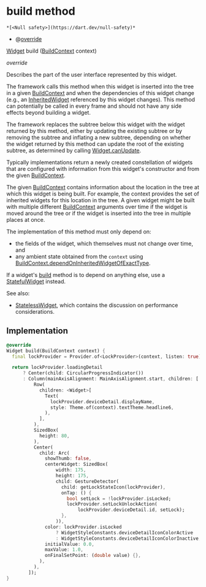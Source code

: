 


# build method




    *[<Null safety>](https://dart.dev/null-safety)*



- @[override](https://api.flutter.dev/flutter/dart-core/override-constant.html)

[Widget](https://api.flutter.dev/flutter/widgets/Widget-class.html) build
([BuildContext](https://api.flutter.dev/flutter/widgets/BuildContext-class.html) context)

_override_



<p>Describes the part of the user interface represented by this widget.</p>
<p>The framework calls this method when this widget is inserted into the tree
in a given <a href="https://api.flutter.dev/flutter/widgets/BuildContext-class.html">BuildContext</a> and when the dependencies of this widget change
(e.g., an <a href="https://api.flutter.dev/flutter/widgets/InheritedWidget-class.html">InheritedWidget</a> referenced by this widget changes). This
method can potentially be called in every frame and should not have any side
effects beyond building a widget.</p>
<p>The framework replaces the subtree below this widget with the widget
returned by this method, either by updating the existing subtree or by
removing the subtree and inflating a new subtree, depending on whether the
widget returned by this method can update the root of the existing
subtree, as determined by calling <a href="https://api.flutter.dev/flutter/widgets/Widget/canUpdate.html">Widget.canUpdate</a>.</p>
<p>Typically implementations return a newly created constellation of widgets
that are configured with information from this widget's constructor and
from the given <a href="https://api.flutter.dev/flutter/widgets/BuildContext-class.html">BuildContext</a>.</p>
<p>The given <a href="https://api.flutter.dev/flutter/widgets/BuildContext-class.html">BuildContext</a> contains information about the location in the
tree at which this widget is being built. For example, the context
provides the set of inherited widgets for this location in the tree. A
given widget might be built with multiple different <a href="https://api.flutter.dev/flutter/widgets/BuildContext-class.html">BuildContext</a>
arguments over time if the widget is moved around the tree or if the
widget is inserted into the tree in multiple places at once.</p>
<p>The implementation of this method must only depend on:</p>
<ul>
<li>the fields of the widget, which themselves must not change over time,
and</li>
<li>any ambient state obtained from the <code>context</code> using
<a href="https://api.flutter.dev/flutter/widgets/BuildContext/dependOnInheritedWidgetOfExactType.html">BuildContext.dependOnInheritedWidgetOfExactType</a>.</li>
</ul>
<p>If a widget's <a href="../../components_lock_widget/LockWidget/build.md">build</a> method is to depend on anything else, use a
<a href="https://api.flutter.dev/flutter/widgets/StatefulWidget-class.html">StatefulWidget</a> instead.</p>
<p>See also:</p>
<ul>
<li><a href="https://api.flutter.dev/flutter/widgets/StatelessWidget-class.html">StatelessWidget</a>, which contains the discussion on performance considerations.</li>
</ul>



## Implementation

```dart
@override
Widget build(BuildContext context) {
  final lockProvider = Provider.of<LockProvider>(context, listen: true);

  return lockProvider.loadingDetail
      ? Center(child: CircularProgressIndicator())
      : Column(mainAxisAlignment: MainAxisAlignment.start, children: [
          Row(
            children: <Widget>[
              Text(
                lockProvider.deviceDetail.displayName,
                style: Theme.of(context).textTheme.headline6,
              ),
            ],
          ),
          SizedBox(
            height: 80,
          ),
          Center(
            child: Arc(
              showThumb: false,
              centerWidget: SizedBox(
                  width: 175,
                  height: 175,
                  child: GestureDetector(
                    child: getLockStateIcon(lockProvider),
                    onTap: () {
                      bool setLock = !lockProvider.isLocked;
                      lockProvider.setLockUnlockAction(
                          lockProvider.deviceDetail.id, setLock);
                    },
                  )),
              color: lockProvider.isLocked
                  ? WidgetStyleConstants.deviceDetailIconColorActive
                  : WidgetStyleConstants.deviceDetailIconColorInactive,
              initialValue: 0.0,
              maxValue: 1.0,
              onFinalSetPoint: (double value) {},
            ),
          ),
        ]);
}
```







